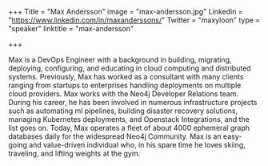 +++
Title = "Max Andersson"
image = "max-andersson.jpg"
Linkedin = "https://www.linkedin.com/in/maxanderssons/"
Twitter = "maxyloon"
type = "speaker"
linktitle = "max-andersson"

+++

Max is a DevOps Engineer with a background in building, migrating, deploying, configuring, and educating in cloud computing and distributed systems. Previously, Max has worked as a consultant with many clients ranging from startups to enterprises handling deployments on multiple cloud providers. Max works with the Neo4j Developer Relations team. During his career, he has been involved in numerous infrastructure projects such as automating ml pipelines, building disaster recovery solutions, managing Kubernetes deployments, and Openstack Integrations, and the list goes on. Today, Max operates a fleet of about 4000 ephemeral graph databases daily for the widespread Neo4j Community. Max is an easy-going and value-driven individual who, in his spare time he loves skiing, traveling, and lifting weights at the gym.